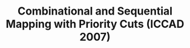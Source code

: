 ---
layout: page
title: Combinational and Sequential Mapping with Priority Cuts (ICCAD 2007)
description: | 
 Only top-k priority cuts, which are sorted with pre-defined heuristics are saved and more tricks are proposed to reduce the complexity of technology mappings. Two global (area flow) and local (exact area) area recovery 
importance: 3
category: Logic Synthesis Operators
---